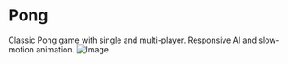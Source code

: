 # Pong
Classic Pong game with single and multi-player. Responsive AI and slow-motion animation.
![Image](https://user-images.githubusercontent.com/104458293/212200608-82ea339e-9c32-4922-94c1-5e35e2249e54.png)
